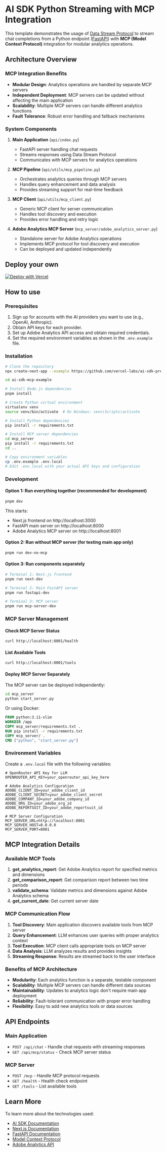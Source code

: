 # AI SDK Python Streaming with MCP Integration

This template demonstrates the usage of [Data Stream Protocol](https://sdk.vercel.ai/docs/ai-sdk-ui/stream-protocol#data-stream-protocol) to stream chat completions from a Python endpoint ([FastAPI](https://fastapi.tiangolo.com)) with **MCP (Model Context Protocol)** integration for modular analytics operations.

## Architecture Overview

### MCP Integration Benefits
- **Modular Design**: Analytics operations are handled by separate MCP servers
- **Independent Deployment**: MCP servers can be updated without affecting the main application
- **Scalability**: Multiple MCP servers can handle different analytics functions
- **Fault Tolerance**: Robust error handling and fallback mechanisms

### System Components

1. **Main Application** (`api/index.py`)
   - FastAPI server handling chat requests
   - Streams responses using Data Stream Protocol
   - Communicates with MCP servers for analytics operations

2. **MCP Pipeline** (`api/utils/mcp_pipeline.py`)
   - Orchestrates analytics queries through MCP servers
   - Handles query enhancement and data analysis
   - Provides streaming support for real-time feedback

3. **MCP Client** (`api/utils/mcp_client.py`)
   - Generic MCP client for server communication
   - Handles tool discovery and execution
   - Provides error handling and retry logic

4. **Adobe Analytics MCP Server** (`mcp_server/adobe_analytics_server.py`)
   - Standalone server for Adobe Analytics operations
   - Implements MCP protocol for tool discovery and execution
   - Can be deployed and updated independently

## Deploy your own

[![Deploy with Vercel](https://vercel.com/button)](https://vercel.com/new/clone?repository-url=https%3A%2F%2Fgithub.com%2Fvercel-labs%2Fai-sdk-preview-python-streaming&env=OPENROUTER_API_KEY,ADOBE_CLIENT_ID,ADOBE_CLIENT_SECRET,ADOBE_COMPANY_ID,ADOBE_ORG_ID,ADOBE_REPORTSUIT_ID,MCP_SERVER_URL&envDescription=API%20keys%20and%20configuration%20needed%20for%20application&envLink=https%3A%2F%2Fgithub.com%2Fvercel-labs%2Fai-sdk-preview-python-streaming%2Fblob%2Fmain%2F.env.example)

## How to use

### Prerequisites

1. Sign up for accounts with the AI providers you want to use (e.g., OpenAI, Anthropic).
2. Obtain API keys for each provider.
3. Set up Adobe Analytics API access and obtain required credentials.
4. Set the required environment variables as shown in the `.env.example` file.

### Installation

```bash
# Clone the repository
npx create-next-app --example https://github.com/vercel-labs/ai-sdk-preview-python-streaming ai-sdk-mcp-example

cd ai-sdk-mcp-example

# Install Node.js dependencies
pnpm install

# Create Python virtual environment
virtualenv venv
source venv/bin/activate  # On Windows: venv\Scripts\activate

# Install Python dependencies
pip install -r requirements.txt

# Install MCP server dependencies
cd mcp_server
pip install -r requirements.txt
cd ..

# Copy environment variables
cp .env.example .env.local
# Edit .env.local with your actual API keys and configuration
```

### Development

#### Option 1: Run everything together (recommended for development)
```bash
pnpm dev
```
This starts:
- Next.js frontend on http://localhost:3000
- FastAPI main server on http://localhost:8000
- Adobe Analytics MCP server on http://localhost:8001

#### Option 2: Run without MCP server (for testing main app only)
```bash
pnpm run dev-no-mcp
```

#### Option 3: Run components separately
```bash
# Terminal 1: Next.js frontend
pnpm run next-dev

# Terminal 2: Main FastAPI server
pnpm run fastapi-dev

# Terminal 3: MCP server
pnpm run mcp-server-dev
```

### MCP Server Management

#### Check MCP Server Status
```bash
curl http://localhost:8001/health
```

#### List Available Tools
```bash
curl http://localhost:8001/tools
```

#### Deploy MCP Server Separately
The MCP server can be deployed independently:

```bash
cd mcp_server
python start_server.py
```

Or using Docker:
```dockerfile
FROM python:3.11-slim
WORKDIR /app
COPY mcp_server/requirements.txt .
RUN pip install -r requirements.txt
COPY mcp_server/ .
CMD ["python", "start_server.py"]
```

### Environment Variables

Create a `.env.local` file with the following variables:

```env
# OpenRouter API Key for LLM
OPENROUTER_API_KEY=your_openrouter_api_key_here

# Adobe Analytics Configuration
ADOBE_CLIENT_ID=your_adobe_client_id
ADOBE_CLIENT_SECRET=your_adobe_client_secret
ADOBE_COMPANY_ID=your_adobe_company_id
ADOBE_ORG_ID=your_adobe_org_id
ADOBE_REPORTSUIT_ID=your_adobe_reportsuit_id

# MCP Server Configuration
MCP_SERVER_URL=http://localhost:8001
MCP_SERVER_HOST=0.0.0.0
MCP_SERVER_PORT=8001
```

## MCP Integration Details

### Available MCP Tools

1. **get_analytics_report**: Get Adobe Analytics report for specified metrics and dimensions
2. **get_comparison_report**: Get comparison report between two time periods
3. **validate_schema**: Validate metrics and dimensions against Adobe Analytics schema
4. **get_current_date**: Get current server date

### MCP Communication Flow

1. **Tool Discovery**: Main application discovers available tools from MCP server
2. **Query Enhancement**: LLM enhances user queries with proper analytics context
3. **Tool Execution**: MCP client calls appropriate tools on MCP server
4. **Data Analysis**: LLM analyzes results and provides insights
5. **Streaming Response**: Results are streamed back to the user interface

### Benefits of MCP Architecture

- **Modularity**: Each analytics function is a separate, testable component
- **Scalability**: Multiple MCP servers can handle different data sources
- **Maintainability**: Updates to analytics logic don't require main app deployment
- **Reliability**: Fault-tolerant communication with proper error handling
- **Flexibility**: Easy to add new analytics tools or data sources

## API Endpoints

### Main Application
- `POST /api/chat` - Handle chat requests with streaming responses
- `GET /api/mcp/status` - Check MCP server status

### MCP Server
- `POST /mcp` - Handle MCP protocol requests
- `GET /health` - Health check endpoint
- `GET /tools` - List available tools

## Learn More

To learn more about the technologies used:

- [AI SDK Documentation](https://sdk.vercel.ai/docs)
- [Next.js Documentation](https://nextjs.org/docs)
- [FastAPI Documentation](https://fastapi.tiangolo.com/)
- [Model Context Protocol](https://modelcontextprotocol.io/)
- [Adobe Analytics API](https://developer.adobe.com/analytics-apis/docs/2.0/)